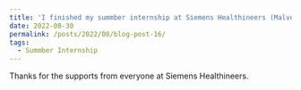 ```yaml
---
title: 'I finished my summber internship at Siemens Healthineers (Malvern, PA)'
date: 2022-08-30
permalink: /posts/2022/08/blog-post-16/
tags:
  - Summber Internship
---
```


Thanks for the supports from everyone at Siemens Healthineers. 
